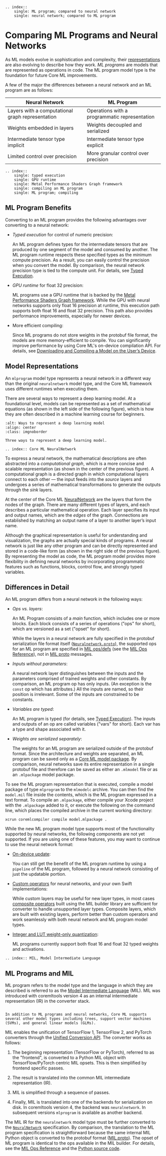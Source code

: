 ```{eval-rst}
.. index::
    single: ML program; compared to neural network
    single: neural network; compared to ML program
```


# Comparing ML Programs and Neural Networks

As ML models evolve in sophistication and complexity, their [representations](#model-representations) are also evolving to describe how they work. _ML programs_ are models that are represented as operations in code. The ML program model type is the foundation for future Core ML improvements.

A few of the major the differences between a neural network and an ML program are as follows:

| Neural Network | ML Program |
| ----------- | ----------- |
| Layers with a computational graph representation | Operations with a programmatic representation |
| Weights embedded in layers | Weights decoupled and serialized |
| Intermediate tensor type implicit | Intermediate tensor type explicit |
| Limited control over precision | More granular control over precision |


```{eval-rst}
.. index:: 
	single: typed execution
	single: GPU runtime
	single: Metal Performance Shaders Graph framework
	single: compiling an ML program
	single: ML program; compiling
```

## ML Program Benefits

Converting to an ML program provides the following advantages over converting to a neural network:

- _Typed execution_ for control of numeric precision:
    
    An ML program defines types for the intermediate tensors that are produced by one segment of the model and consumed by another. The ML program runtime respects these specified types as the minimum compute precision. As a result, you can easily control the precision when you convert the model. By comparison, the neural network precision type is tied to the compute unit. For details, see [Typed Execution](typed-execution).

- _GPU runtime_ for float 32 precision:
    
    ML programs use a GPU runtime that is backed by the [Metal Performance Shaders Graph framework](https://developer.apple.com/documentation/metalperformanceshadersgraph). While the GPU with neural networks supports only float 16 precision at runtime, this execution path supports both float 16 and float 32 precision. This path also provides performance improvements, especially for newer devices.

- More efficient compiling:
    
    Since ML programs do not store weights in the protobuf file format, the models are more memory-efficient to compile. You can  significantly improve performance by using Core ML's on-device compilation API. For details, see [Downloading and Compiling a Model on the User’s Device](https://developer.apple.com/documentation/coreml/core_ml_api/downloading_and_compiling_a_model_on_the_user_s_device).

## Model Representations

An `mlprogram` model type represents a neural network in a different way than the original `neuralnetwork` model type, and the Core ML framework uses different runtimes when executing them.

There are several ways to represent a deep learning model. At a foundational level, models can be represented as a set of mathematical equations (as shown in the left side of the following figure), which is how they are often described in a machine learning course for beginners.


```{figure} images/model-representations-no-numbers.png
:alt: Ways to represent a deep learning model
:align: center
:class: imgnoborder

Three ways to represent a deep learning model.
```

```{eval-rst}
.. index:: Core ML NeuralNetwork
```

To express a neural network, the mathematical descriptions are often abstracted into a _computational graph_, which is a more concise and scalable representation (as shown in the center of the previous figure). A computational graph is a directed graph in which computational layers connect to each other — the input feeds into the _source_ layers and undergoes a series of mathematical transformations to generate the outputs through the _sink_ layers. 

At the center of the Core ML [NeuralNetwork](https://apple.github.io/coremltools/mlmodel/Format/NeuralNetwork.html) are the layers that form the nodes of the graph. There are many different types of layers, and each describes a particular mathematical operation. Each layer specifies its input and output names, which are the _edges_ of the graph. Connections are established by matching an output name of a layer to another layer’s input name. 

Although the graphical representation is useful for understanding and visualization, the graphs are actually special kinds of programs. A neural network is just like any other program and can be directly represented and stored in a code-like form (as shown in the right side of the previous figure). By representing the model as code, the ML program model provides more flexibility in defining neural networks by incorporating programmatic features such as functions, blocks, control flow, and strongly typed variables. 

## Differences in Detail

An ML program differs from a neural network in the following ways:

- _Ops vs. layers_:
    
    An ML Program consists of a _main_ function, which includes one or more blocks. Each block consists of a series of operations ("ops" for short), which are versioned as a set ("opset" for short).
    
    While the layers in a neural network are fully specified in the protobuf serialization file format itself ([`Neuralnetwork.proto`](https://github.com/apple/coremltools/blob/main/mlmodel/format/NeuralNetwork.proto)), the supported ops for an ML program are specified in [MIL ops/defs](https://github.com/apple/coremltools/tree/main/coremltools/converters/mil/mil/ops/defs) (see the [MIL Ops Reference](https://apple.github.io/coremltools/source/coremltools.converters.mil.mil.ops.defs.html#mil-ops)), not in [MIL proto](https://github.com/apple/coremltools/blob/main/mlmodel/format/MIL.proto) messages.

- _Inputs without parameters_:
    
    A neural network layer distinguishes between the inputs and the parameters comprised of trained weights and other constants. By comparison, an ML program op has only inputs. (An exception is the `const` op which has attributes.) All the inputs are named, so their position is irrelevant. Some of the inputs are constrained to be constants. 

- _Variables are typed_: 
    
     An ML program is typed (for details, see [Typed Execution](typed-execution)). The inputs and outputs of an op are called variables ("vars" for short). Each var has a type and shape associated with it.

- _Weights are serialized separately_:
    
    The weights for an ML program are serialized outside of the protobuf format. Since the architecture and weights are separated, an ML program can be saved only as a [Core ML model package](https://developer.apple.com/documentation/coreml/core_ml_api/updating_a_model_file_to_a_model_package). By comparison, neural networks save its entire representation in a single protobuf file and therefore can be saved as either an `.mlmodel` file or as an `.mlpackage` model package. 

To see the ML program representation that is executed, compile a model package of type `mlprogram` to the `mlmodelc` archive. You can then find the `model.mil` file inside the contents, which is the ML program expressed in a text format. To compile an `.mlpackage`, either compile your Xcode project with the `.mlpackage` added to it, or execute the following on the command line, which places the compiled archive in the current working directory:

```shell
xcrun coremlcompiler compile model.mlpackage .
```

While the new ML program model type supports most of the functionality supported by neural networks, the following components are not yet supported. If you are using one of these features, you may want to continue to use the neural network format:

- [On-device update](updatable-model-examples):
    
    You can still get the benefit of the ML program runtime by using a `pipeline` of the ML program, followed by a neural network consisting of just the updatable portion.

- [Custom operators](custom-operators) for neural networks, and your own Swift implementations:
    
    While custom layers may be useful for new layer types, in most cases [composite operators](composite-operators) built using the MIL builder library are sufficient for converter to handle unsupported layer types. Composite layers, which are built with existing layers, perform better than custom operators and work seamlessly with both neural network and ML program model types. 

- [Integer and LUT weight-only quantization](quantization-overview):
    
    ML programs currently support both float 16 and float 32 typed weights and activations.

```{eval-rst}
.. index:: MIL, Model Intermediate Language
```

## ML Programs and MIL

ML program refers to the model type and the language in which they are described is referred to as the [Model Intermediate Language](model-intermediate-language) (MIL). MIL was introduced with coremltools version 4 as an internal intermediate representation (IR) in the converter stack. 

```{admonition} Core ML model support

In addition to ML programs and neural networks, Core ML supports several other model types including trees, support vector machines (SVMs), and general linear models (GLMs).
```

MIL enables the unification of TensorFlow 1, TensorFlow 2, and PyTorch converters through the [Unified Conversion API](unified-conversion-api). The converter works as follows: 

1. The beginning representation (TensorFlow or PyTorch), referred to as the "frontend", is converted to a Python MIL object with TensorFlow/PyTorch centric MIL opsets. This is then simplified by frontend specific passes.

2. The result is translated into the common MIL intermediate representation (IR). 

3. MIL is simplified through a sequence of passes. 

4. Finally, MIL is translated into one of the backends for serialization on disk. In coremltools version 4, the backend was `neuralnetwork`. In subsequent versions `mlprogram` is available as another backend.

The MIL IR for the `neuralnetwork` model type must be further converted to the [`NeuralNetwork`](https://apple.github.io/coremltools/mlmodel/Format/NeuralNetwork.html) specification. By comparison, the translation to the ML program specification is straightforward because the same internal MIL Python object is converted to the protobuf format ([MIL.proto](https://github.com/apple/coremltools/blob/main/mlmodel/format/MIL.proto)). The opset of ML program is identical to the ops available in the MIL builder. For details, see the [MIL Ops Reference](https://apple.github.io/coremltools/source/coremltools.converters.mil.mil.ops.defs.html) and the [Python source code](https://github.com/apple/coremltools/tree/main/coremltools/converters/mil/mil/ops/defs).

